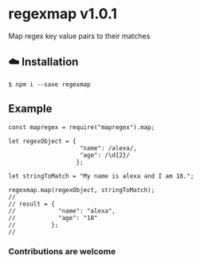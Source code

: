# regexmap v1.0.1

Map regex key value pairs to their matches

## :cloud: Installation

```
$ npm i --save regexmap
```

## Example

```
const mapregex = require("mapregex").map;

let regexObject = {
                    "name": /alexa/, 
                    "age": /\d{2}/ 
                   };

let stringToMatch = "My name is alexa and I am 18.";

regexmap.map(regexObject, stringToMatch);
//
// result = {
//            "name": "alexa", 
//            "age": "18" 
//          };
//
```


### Contributions are welcome
